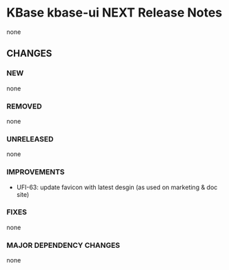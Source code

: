 # KBase kbase-ui NEXT Release Notes

none

## CHANGES

### NEW

none

### REMOVED

none

### UNRELEASED

none

### IMPROVEMENTS

- UFI-63: update favicon with latest desgin (as used on marketing & doc site)

### FIXES

none

### MAJOR DEPENDENCY CHANGES

none
